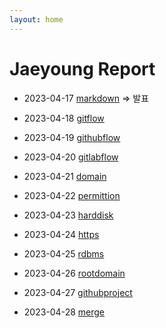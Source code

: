 ```yaml
---
layout: home
---
```


# Jaeyoung Report   

* 2023-04-17 [markdown](markdown) => 발표

* 2023-04-18 [gitflow](gitflow)
* 2023-04-19 [githubflow](githubflow)
* 2023-04-20 [gitlabflow](gitlabflow)
* 2023-04-21 [domain](domain)

* 2023-04-22 [permittion](permittion)
* 2023-04-23 [harddisk](harddisk)

* 2023-04-24 [https](https)
* 2023-04-25 [rdbms](rdbms)
* 2023-04-26 [rootdomain](rootdomain)
* 2023-04-27 [githubproject](githubproject)
* 2023-04-28 [merge](merge)